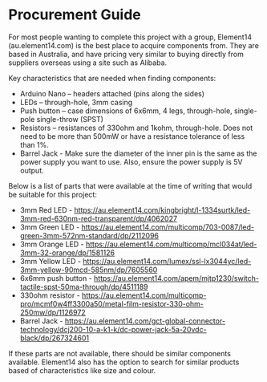  # Procurement Guide
For most people wanting to complete this project with a group, Element14 (au.element14.com) is the best place to acquire components from. They are based in Australia, and have pricing very similar to buying directly from suppliers overseas using a site such as Alibaba. 

Key characteristics that are needed when finding components:
- Arduino Nano – headers attached (pins along the sides)
- LEDs – through-hole, 3mm casing
- Push button – case dimensions of 6x6mm, 4 legs, through-hole, single-pole single-throw (SPST)
- Resistors – resistances of 330ohm and 1kohm, through-hole. Does not need to be more than 500mW or have a resistance tolerance of less than 1%. 
- Barrel Jack - Make sure the diameter of the inner pin is the same as the power supply you want to use. Also, ensure the power supply is 5V output. 

Below is a list of parts that were available at the time of writing that would be suitable for this project:
- 3mm Red LED - https://au.element14.com/kingbright/l-1334surtk/led-3mm-red-630nm-red-transparent/dp/4062027
- 3mm Green LED - https://au.element14.com/multicomp/703-0087/led-green-3mm-572nm-standard/dp/2112096 
- 3mm Orange LED - https://au.element14.com/multicomp/mcl034at/led-3mm-32-orange/dp/1581126 
- 3mm Yellow LED - https://au.element14.com/lumex/ssl-lx3044yc/led-3mm-yellow-90mcd-585nm/dp/7605560 
- 6x6mm push button - https://au.element14.com/apem/mjtp1230/switch-tactile-spst-50ma-through/dp/4511189 
- 330ohm resistor - https://au.element14.com/multicomp-pro/mcmf0w4ff3300a50/metal-film-resistor-330-ohm-250mw/dp/1126972 
- Barrel Jack - https://au.element14.com/gct-global-connector-technology/dcj200-10-a-k1-k/dc-power-jack-5a-20vdc-black/dp/267324601

If these parts are not available, there should be similar components available. Element14 also has the option to search for similar products based of characteristics like size and colour. 